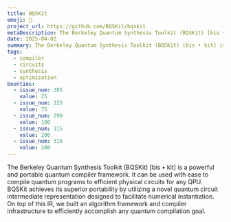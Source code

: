 ```yaml
---
title: BQSKit
emoji: 🍪
project_url: https://github.com/BQSKit/bqskit
metaDescription: The Berkeley Quantum Synthesis Toolkit (BQSKit) [bis • kit] is a powerful and portable quantum compiler framework.
date: 2025-04-02
summary: The Berkeley Quantum Synthesis Toolkit (BQSKit) [bis • kit] is a powerful and portable quantum compiler framework.
tags:
  - compiler
  - circuits
  - synthesis
  - optimization
bounties:
  - issue_num: 305
    value: 25
  - issue_num: 225
    value: 75
  - issue_num: 290
    value: 100
  - issue_num: 315
    value: 200
  - issue_num: 316
    value: 100
---
```


The Berkeley Quantum Synthesis Toolkit (BQSKit) [bis • kit] is a powerful and portable quantum compiler framework. It can be used with ease to compile quantum programs to efficient physical circuits for any QPU. BQSKit achieves its superior portability by utilizing a novel quantum circuit intermediate representation designed to facilitate numerical instantiation. On top of this IR, we built an algorithm framework and compiler infrastructure to efficiently accomplish any quantum compilation goal.
